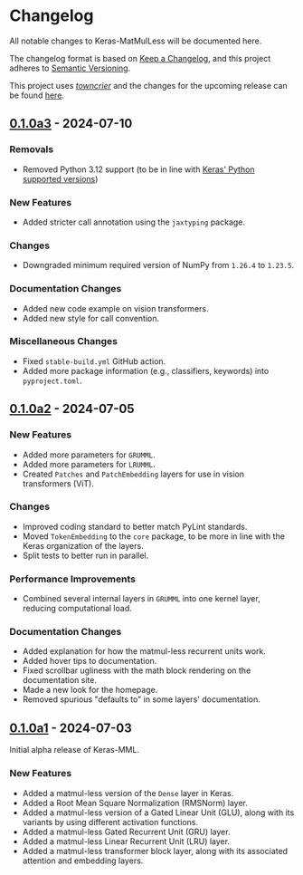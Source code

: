 # Changelog

All notable changes to Keras-MatMulLess will be documented here.

The changelog format is based on [Keep a Changelog](https://keepachangelog.com/en/1.1.0/), and this project adheres to [Semantic Versioning](https://semver.org/spec/v2.0.0.html).

This project uses [*towncrier*](https://towncrier.readthedocs.io/) and the changes for the upcoming release can be found [here](https://github.com/PhotonicGluon/Keras-MatMulLess/tree/main/docs/release/upcoming_changes).

<!-- towncrier release notes start -->

## [0.1.0a3](https://github.com/PhotonicGluon/Keras-MatMulLess/tree/v0.1.0a3) - 2024-07-10

### Removals

- Removed Python 3.12 support (to be in line with [Keras' Python supported versions](https://pypi.org/project/keras/3.3.3/))

### New Features

- Added stricter call annotation using the `jaxtyping` package.

### Changes

- Downgraded minimum required version of NumPy from `1.26.4` to `1.23.5`.

### Documentation Changes

- Added new code example on vision transformers.
- Added new style for call convention.

### Miscellaneous Changes

- Fixed `stable-build.yml` GitHub action.
- Added more package information (e.g., classifiers, keywords) into `pyproject.toml`.


## [0.1.0a2](https://github.com/PhotonicGluon/Keras-MatMulLess/tree/v0.1.0a2) - 2024-07-05

### New Features

- Added more parameters for `GRUMML`.
- Added more parameters for `LRUMML`.
- Created `Patches` and `PatchEmbedding` layers for use in vision transformers (ViT).

### Changes

- Improved coding standard to better match PyLint standards.
- Moved `TokenEmbedding` to the `core` package, to be more in line with the Keras organization of the layers.
- Split tests to better run in parallel.

### Performance Improvements

- Combined several internal layers in `GRUMML` into one kernel layer, reducing computational load.

### Documentation Changes

- Added explanation for how the matmul-less recurrent units work.
- Added hover tips to documentation.
- Fixed scrollbar ugliness with the math block rendering on the documentation site.
- Made a new look for the homepage.
- Removed spurious "defaults to" in some layers' documentation.


## [0.1.0a1](https://github.com/PhotonicGluon/Keras-MatMulLess/tree/v0.1.0a1) - 2024-07-03

Initial alpha release of Keras-MML.

### New Features

- Added a matmul-less version of the `Dense` layer in Keras.
- Added a Root Mean Square Normalization (RMSNorm) layer.
- Added a matmul-less version of a Gated Linear Unit (GLU), along with its variants by using different activation functions.
- Added a matmul-less Gated Recurrent Unit (GRU) layer.
- Added a matmul-less Linear Recurrent Unit (LRU) layer.
- Added a matmul-less transformer block layer, along with its associated attention and embedding layers.
